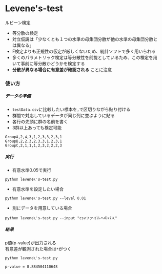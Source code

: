 # Levene's-test
ルビーン検定
- 等分散の検定
- 対立仮説は「少なくとも１つの水準の母集団分散が他の水準の母集団分散とは異なる」
- F検定よりも正規性の仮定が厳しくないため、統計ソフトで多く用いられる
- 多くのパラメトリック検定は等分散性を前提としているため、この検定を用いて事前に等分散かどうかを検定する
- **分散が異なる場合に有意差が確認される** ことに注意


### 使い方
##### データの準備
- `testData.csv`に比較したい標本を`,`で区切りながら貼り付ける  
- 群間で対応しているデータが同じ列に並ぶように貼る
- 各行の先頭に群の名前を書く
- 3群以上あっても検定可能

```
GroupA,2,4,3,1,2,3,3,2,3,1
GroupB,2,2,3,2,3,3,1,2,3,1
GroupC,2,1,1,1,2,3,2,2,2,3
```

##### 実行
- 有意水準0.05で実行
```
python levene\'s-test.py
```
- 有意水準を設定したい場合
```
python levene\'s-test.py --level 0.01
```

- 別にデータを用意している場合
```
python levene\'s-test.py --input "csvファイルへのパス"
```

##### 結果
p値(p-value)が出力される  
有意差が観測された場合は`*`がつく
```
python levene\'s-test.py

p-value = 0.884504110648
```
